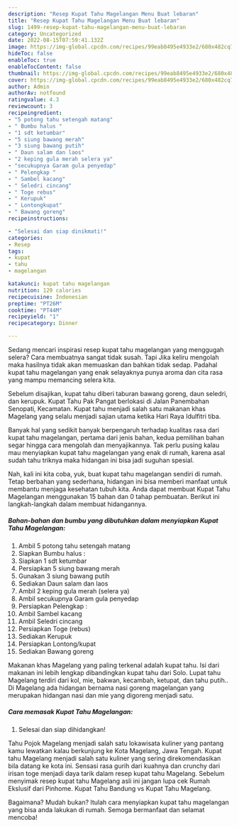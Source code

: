 ```yaml
---
description: "Resep Kupat Tahu Magelangan Menu Buat lebaran"
title: "Resep Kupat Tahu Magelangan Menu Buat lebaran"
slug: 1499-resep-kupat-tahu-magelangan-menu-buat-lebaran
category: Uncategorized
date: 2022-08-15T07:59:41.132Z
image: https://img-global.cpcdn.com/recipes/99eab8495e4933e2/680x482cq70/kupat-tahu-magelangan-foto-resep-utama.jpg
hideToc: false
enableToc: true
enableTocContent: false
thumbnail: https://img-global.cpcdn.com/recipes/99eab8495e4933e2/680x482cq70/kupat-tahu-magelangan-foto-resep-utama.jpg
cover: https://img-global.cpcdn.com/recipes/99eab8495e4933e2/680x482cq70/kupat-tahu-magelangan-foto-resep-utama.jpg
author: Admin
authorAv: notfound
ratingvalue: 4.3
reviewcount: 3
recipeingredient:
- "5 potong tahu setengah matang"
- " Bumbu halus "
- "1 sdt ketumbar"
- "5 siung bawang merah"
- "3 siung bawang putih"
- " Daun salam dan laos"
- "2 keping gula merah selera ya"
- "secukupnya Garam gula penyedap"
- " Pelengkap "
- " Sambel kacang"
- " Seledri cincang"
- " Toge rebus"
- " Kerupuk"
- " Lontongkupat"
- " Bawang goreng"
recipeinstructions:

- "Selesai dan siap dinikmati!"
categories:
- Resep
tags:
- kupat
- tahu
- magelangan

katakunci: kupat tahu magelangan 
nutrition: 129 calories
recipecuisine: Indonesian
preptime: "PT26M"
cooktime: "PT44M"
recipeyield: "1"
recipecategory: Dinner

---
```



Sedang mencari inspirasi resep kupat tahu magelangan yang menggugah selera? Cara membuatnya sangat tidak susah. Tapi Jika keliru mengolah maka hasilnya tidak akan memuaskan dan bahkan tidak sedap. Padahal kupat tahu magelangan yang enak selayaknya punya aroma dan cita rasa yang mampu memancing selera kita.


Sebelum disajikan, kupat tahu diberi taburan bawang goreng, daun seledri, dan kerupuk. Kupat Tahu Pak Pangat berlokasi di Jalan Panembahan Senopati, Kecamatan. Kupat tahu menjadi salah satu makanan khas Magelang yang selalu menjadi sajian utama ketika Hari Raya Idulfitri tiba.

Banyak hal yang sedikit banyak berpengaruh terhadap kualitas rasa dari kupat tahu magelangan, pertama dari jenis bahan, kedua pemilihan bahan segar hingga cara mengolah dan menyajikannya. Tak perlu pusing kalau mau menyiapkan kupat tahu magelangan yang enak di rumah, karena asal sudah tahu triknya maka hidangan ini bisa jadi suguhan spesial.


Nah, kali ini kita coba, yuk, buat kupat tahu magelangan sendiri di rumah. Tetap berbahan yang sederhana, hidangan ini bisa memberi manfaat untuk membantu menjaga kesehatan tubuh kita. Anda dapat membuat Kupat Tahu Magelangan menggunakan 15 bahan dan 0 tahap pembuatan. Berikut ini langkah-langkah dalam membuat hidangannya.

<!--inarticleads1-->

##### Bahan-bahan dan bumbu yang dibutuhkan dalam menyiapkan Kupat Tahu Magelangan:

1. Ambil 5 potong tahu setengah matang
1. Siapkan  Bumbu halus :
1. Siapkan 1 sdt ketumbar
1. Persiapkan 5 siung bawang merah
1. Gunakan 3 siung bawang putih
1. Sediakan  Daun salam dan laos
1. Ambil 2 keping gula merah (selera ya)
1. Ambil secukupnya Garam gula penyedap
1. Persiapkan  Pelengkap :
1. Ambil  Sambel kacang
1. Ambil  Seledri cincang
1. Persiapkan  Toge (rebus)
1. Sediakan  Kerupuk
1. Persiapkan  Lontong/kupat
1. Sediakan  Bawang goreng


Makanan khas Magelang yang paling terkenal adalah kupat tahu. Isi dari makanan ini lebih lengkap dibandingkan kupat tahu dari Solo. Lupat tahu Magelang terdiri dari kol, mie, bakwan, kecambah, ketupat, dan tahu putih.. Di Magelang ada hidangan bernama nasi goreng magelangan yang merupakan hidangan nasi dan mie yang digoreng menjadi satu. 

<!--inarticleads2-->

##### Cara memasak Kupat Tahu Magelangan:


1. Selesai dan siap dihidangkan!

Tahu Pojok Magelang menjadi salah satu lokawisata kuliner yang pantang kamu lewatkan kalau berkunjung ke Kota Magelang, Jawa Tengah. Kupat tahu Magelang menjadi salah satu kuliner yang sering direkomendasikan bila datang ke kota ini. Sensasi rasa gurih dari kuahnya dan crunchy dari irisan toge menjadi daya tarik dalam resep kupat tahu Magelang. Sebelum menyimak resep kupat tahu Magelang asli ini jangan lupa cek Rumah Ekslusif dari Pinhome. Kupat Tahu Bandung vs Kupat Tahu Magelang. 

Bagaimana? Mudah bukan? Itulah cara menyiapkan kupat tahu magelangan yang bisa anda lakukan di rumah. Semoga bermanfaat dan selamat mencoba!
